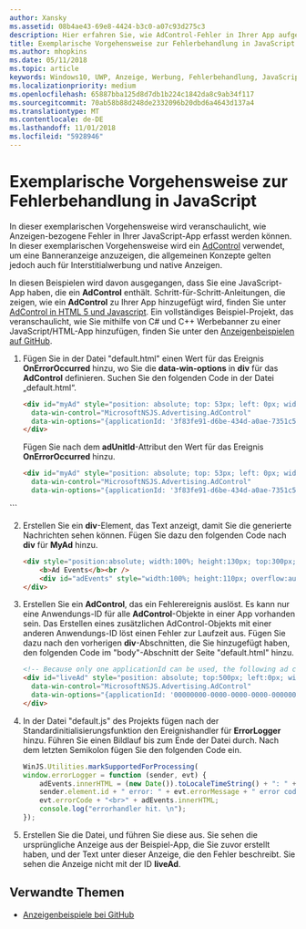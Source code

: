 ```yaml
---
author: Xansky
ms.assetid: 08b4ae43-69e8-4424-b3c0-a07c93d275c3
description: Hier erfahren Sie, wie AdControl-Fehler in Ihrer App aufgefangen werden.
title: Exemplarische Vorgehensweise zur Fehlerbehandlung in JavaScript
ms.author: mhopkins
ms.date: 05/11/2018
ms.topic: article
keywords: Windows10, UWP, Anzeige, Werbung, Fehlerbehandlung, JavaScript
ms.localizationpriority: medium
ms.openlocfilehash: 65887bba125d8d7db1b224c1842da8c9ab34f117
ms.sourcegitcommit: 70ab58b88d248de2332096b20dbd6a4643d137a4
ms.translationtype: MT
ms.contentlocale: de-DE
ms.lasthandoff: 11/01/2018
ms.locfileid: "5928946"
---
```

# <a name="error-handling-in-javascript-walkthrough"></a>Exemplarische Vorgehensweise zur Fehlerbehandlung in JavaScript

In dieser exemplarischen Vorgehensweise wird veranschaulicht, wie Anzeigen-bezogene Fehler in Ihrer JavaScript-App erfasst werden können. In dieser exemplarischen Vorgehensweise wird ein [AdControl](https://docs.microsoft.com/uwp/api/microsoft.advertising.winrt.ui.adcontrol) verwendet, um eine Banneranzeige anzuzeigen, die allgemeinen Konzepte gelten jedoch auch für Interstitialwerbung und native Anzeigen.

In diesen Beispielen wird davon ausgegangen, dass Sie eine JavaScript-App haben, die ein **AdControl** enthält. Schritt-für-Schritt-Anleitungen, die zeigen, wie ein **AdControl** zu Ihrer App hinzugefügt wird, finden Sie unter [AdControl in HTML 5 und Javascript](adcontrol-in-html-5-and-javascript.md). Ein vollständiges Beispiel-Projekt, das veranschaulicht, wie Sie mithilfe von C# und C++ Werbebanner zu einer JavaScript/HTML-App hinzufügen, finden Sie unter den [Anzeigenbeispielen auf GitHub](http://aka.ms/githubads).

1.  Fügen Sie in der Datei "default.html" einen Wert für das Ereignis **OnErrorOccurred** hinzu, wo Sie die **data-win-options** in **div** für das **AdControl** definieren. Suchen Sie den folgenden Code in der Datei „default.html“.
    ``` HTML
    <div id="myAd" style="position: absolute; top: 53px; left: 0px; width: 300px; height: 250px; z-index: 1"
      data-win-control="MicrosoftNSJS.Advertising.AdControl"
      data-win-options="{applicationId: '3f83fe91-d6be-434d-a0ae-7351c5a997f1', adUnitId: 'test'}">
    </div>
    ```
    Fügen Sie nach dem **adUnitId**-Attribut den Wert für das Ereignis **OnErrorOccurred** hinzu.
    ``` HTML
    <div id="myAd" style="position: absolute; top: 53px; left: 0px; width: 300px; height: 250px; z-index: 1"
      data-win-control="MicrosoftNSJS.Advertising.AdControl"
      data-win-options="{applicationId: '3f83fe91-d6be-434d-a0ae-7351c5a997f1', adUnitId: 'test', onErrorOccurred: errorLogger}">
  </div>
  ```

2.  Erstellen Sie ein **div**-Element, das Text anzeigt, damit Sie die generierte Nachrichten sehen können. Fügen Sie dazu den folgenden Code nach **div** für **MyAd** hinzu.
    ``` HTML
    <div style="position:absolute; width:100%; height:130px; top:300px; left:0px">
        <b>Ad Events</b><br />
        <div id="adEvents" style="width:100%; height:110px; overflow:auto"></div>
    </div>
    ```

3.  Erstellen Sie ein **AdControl**, das ein Fehlerereignis auslöst. Es kann nur eine Anwendungs-ID für alle **AdControl**-Objekte in einer App vorhanden sein. Das Erstellen eines zusätzlichen AdControl-Objekts mit einer anderen Anwendungs-ID löst einen Fehler zur Laufzeit aus. Fügen Sie dazu nach den vorherigen **div**-Abschnitten, die Sie hinzugefügt haben, den folgenden Code im "body"-Abschnitt der Seite "default.html" hinzu.
    ``` HTML
    <!-- Because only one applicationId can be used, the following ad control will fire an error event. -->
    <div id="liveAd" style="position: absolute; top:500px; left:0px; width:480px; height:80px"
      data-win-control="MicrosoftNSJS.Advertising.AdControl"
      data-win-options="{applicationId: '00000000-0000-0000-0000-000000000000', adUnitId: 'test', onErrorOccurred: errorLogger }" >
    </div>
    ```

4.  In der Datei "default.js" des Projekts fügen nach der Standardinitialisierungsfunktion den Ereignishandler für **ErrorLogger** hinzu. Führen Sie einen Bildlauf bis zum Ende der Datei durch. Nach dem letzten Semikolon fügen Sie den folgenden Code ein.
    ``` javascript
    WinJS.Utilities.markSupportedForProcessing(
    window.errorLogger = function (sender, evt) {
        adEvents.innerHTML = (new Date()).toLocaleTimeString() + ": " +
        sender.element.id + " error: " + evt.errorMessage + " error code: " +
        evt.errorCode + "<br>" + adEvents.innerHTML;
        console.log("errorhandler hit. \n");
    });
    ```

5.  Erstellen Sie die Datei, und führen Sie diese aus. Sie sehen die ursprüngliche Anzeige aus der Beispiel-App, die Sie zuvor erstellt haben, und der Text unter dieser Anzeige, die den Fehler beschreibt. Sie sehen die Anzeige nicht mit der ID **liveAd**.

## <a name="related-topics"></a>Verwandte Themen

* [Anzeigenbeispiele bei GitHub](http://aka.ms/githubads)
